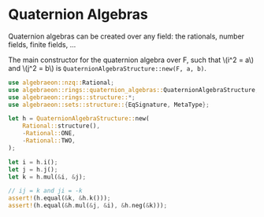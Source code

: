 # Quaternion Algebras

Quaternion algebras can be created over any field: the rationals, number fields, finite fields, ...

The main constructor for the quaternion algebra over F, such that \\(i^2 = a\\) and \\(j^2 = b\\) is `QuaternionAlgebraStructure::new(F, a, b)`.

```rust
use algebraeon::nzq::Rational;
use algebraeon::rings::quaternion_algebras::QuaternionAlgebraStructure;
use algebraeon::rings::structure::*;
use algebraeon::sets::structure::{EqSignature, MetaType};

let h = QuaternionAlgebraStructure::new(
    Rational::structure(),
    -Rational::ONE,
    -Rational::TWO,
);

let i = h.i();
let j = h.j();
let k = h.mul(&i, &j);

// ij = k and ji = -k
assert!(h.equal(&k, &h.k()));
assert!(h.equal(&h.mul(&j, &i), &h.neg(&k)));
```
